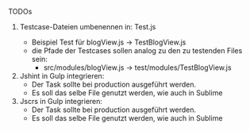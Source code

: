 TODOs
1. Testcase-Dateien umbenennen in: Test<ModuleName>.js
    - Beispiel Test für blogView.js -> TestBlogView.js
    - die Pfade der Testcases sollen analog zu den zu testenden Files sein:
        + src/modules/blogView.js -> test/modules/TestBlogView.js
2. Jshint in Gulp integrieren:
    - Der Task sollte bei production ausgeführt werden.
    - Es soll das selbe File genutzt werden, wie auch in Sublime
3. Jscrs in Gulp integrieren:
    - Der Task sollte bei production ausgeführt werden.
    - Es soll das selbe File genutzt werden, wie auch in Sublime
